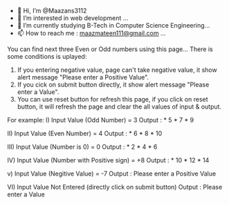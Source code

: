 - 👋 Hi, I’m @Maazans3112
- 👀 I’m interested in web development ...
- 🌱 I’m currently studying B-Tech in Computer Science Engineering...
- 📫 How to reach me : maazmateen111@gmail.com ...

You can find next three Even or Odd numbers using this page...
There is some conditions is uplayed:

1) If you entering negative value, page can't take negative value, it show alert message "Please enter a Positive Value".
2) If you cick on submit button directly, it show alert message "Please enter a Value".
3) You can use reset button for refresh this page, if you click on reset button, it will refresh the page and clear the all values of input & output.

For example:
I) Input Value (Odd Number) = 3
   Output : * 5
            * 7
            * 9
            
II) Input Value (Even Number) = 4
   Output : * 6
            * 8
            * 10
            
III) Input Value (Number is 0) = 0
   Output : * 2
            * 4
            * 6
            
IV) Input Value (Number with Positive sign) = +8
   Output : * 10
            * 12
            * 14
            
v) Input Value (Negitive Value) = -7
    Output : Please enter a Positive Value
    
VI) Input Value Not Entered (directly click on submit button) 
     Output : Please enter a Value


<!---
Maazans31126/Maazans31126 is a ✨ special ✨ repository because its `README.md` (this file) appears on your GitHub profile.
You can click the Preview link to take a look at your changes.
--->
